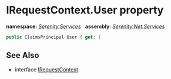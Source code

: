 # IRequestContext.User property
**namespace:** *[Serenity.Services](../../README.md#serenity.services-namespace)*   **assembly**: *[Serenity.Net.Services](../../README.md)*

```csharp
public ClaimsPrincipal User { get; }
```

## See Also

* interface [IRequestContext](../IRequestContext.md)